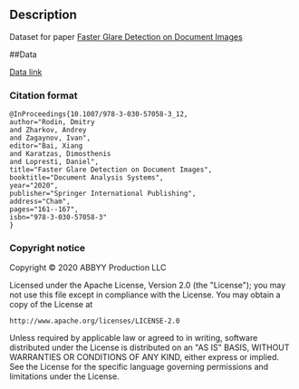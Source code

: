 ## Description

Dataset for paper [Faster Glare Detection on Document Images](https://link.springer.com/chapter/10.1007/978-3-030-57058-3_12)


##Data


[Data link](https://drive.google.com/file/d/1rB68X6MUjJbvWVgUHamEOu9b1wiMEa_O/view?usp=sharing)


### Citation format

```
@InProceedings{10.1007/978-3-030-57058-3_12,
author="Rodin, Dmitry
and Zharkov, Andrey
and Zagaynov, Ivan",
editor="Bai, Xiang
and Karatzas, Dimosthenis
and Lopresti, Daniel",
title="Faster Glare Detection on Document Images",
booktitle="Document Analysis Systems",
year="2020",
publisher="Springer International Publishing",
address="Cham",
pages="161--167",
isbn="978-3-030-57058-3"
}
```

### Copyright notice

Copyright © 2020 ABBYY Production LLC

Licensed under the Apache License, Version 2.0 (the "License");
you may not use this file except in compliance with the License.
You may obtain a copy of the License at

    http://www.apache.org/licenses/LICENSE-2.0

Unless required by applicable law or agreed to in writing, software
distributed under the License is distributed on an "AS IS" BASIS,
WITHOUT WARRANTIES OR CONDITIONS OF ANY KIND, either express or implied.
See the License for the specific language governing permissions and
limitations under the License.
